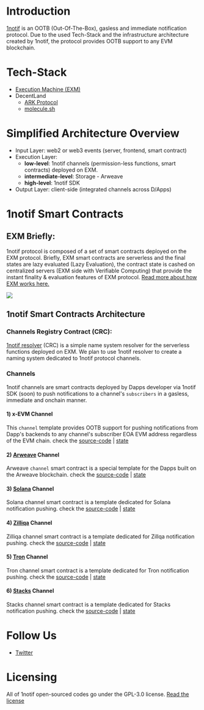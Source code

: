 Introduction
============

[1notif](https://1notif.net) is an OOTB (Out-Of-The-Box), gasless and immediate notification protocol. Due to the used Tech-Stack and the infrastructure architecture created by 1notif, the protocol provides OOTB support to any EVM blockchain.

Tech-Stack
==========

- [Execution Machine (EXM)](https://exm.dev)
- DecentLand
	- [ARK Protocol](https://ark.decent.land)
	- [molecule.sh](https://molecule.sh)

Simplified Architecture Overview
================================

- Input Layer: web2 or web3 events (server, frontend, smart contract)
- Execution Layer: 
	- **low-level**: 1notif channels (permission-less functions, smart contracts) deployed on EXM.
	- **intermediate-level**: Storage - Arweave
	- **high-level**: 1notif SDK
- Output Layer: client-side (integrated channels across D/Apps)

1notif Smart Contracts
======================
## EXM Briefly:
1notif protocol is composed of a set of smart contracts deployed on the EXM protocol. Briefly, EXM smart contracts are serverless and the final states are lazy evaluated (Lazy Evaluation), the contract state is cashed on centralized servers (EXM side with Verifiable Computing) that provide the instant finality & evaluation features of EXM protocol. [Read more about how EXM works here.](https://communitylabs.medium.com/execution-machine-explained-b6ca32d884d1)

![](https://miro.medium.com/max/828/1*f4VCJAxmJgw87ZI2ClYsRw.webp)

## 1notif Smart Contracts Architecture

### Channels Registry Contract (CRC):
[1notif resolver](https://github.com/1notif/1notif-resolver) (CRC) is a simple name system resolver for the serverless functions deployed on EXM. We plan to use 1notif resolver to create a naming system dedicated to 1notif protocol channels. 

### Channels
1notif channels are smart contracts deployed by Dapps developer via 1notif SDK (soon) to push notifications to a channel's `subscribers` in a gasless, immediate and onchain manner.

#### 1) x-EVM Channel
This `channel` template provides OOTB support for pushing notifications from Dapp's backends to any channel's subscriber EOA EVM address regardless of the EVM chain. check the [source-code](./contracts/source-codes/evm-channel.js) | [state](./contracts/states/evm-channel.json)

#### 2) [Arweave](https://arweave.org) Channel
Arweave `channel` smart contract is a special template for the Dapps built on the Arweave blockchain. check the [source-code](./contracts/source-codes/arweave-channel.js) | [state](./contracts/states/arweave-channel.json)

#### 3) [Solana](https://solana.com/) Channel
Solana channel smart contract is a template dedicated for Solana notification pushing. check the [source-code](./contracts/source-codes/sol-channel.js) | [state](./contracts/states/sol-channel.json)

#### 4) [Zilliqa](https://www.zilliqa.com/) Channel
Zilliqa channel smart contract is a template dedicated for Zillqa notification pushing. check the [source-code](./contracts/source-codes/zil-channel.js) | [state](./contracts/states/zil-channel.json)

#### 5) [Tron](https://tron.network/) Channel 
Tron channel smart contract is a template dedicated for Tron notification pushing. check the [source-code](./contracts/source-codes/trx-channel.js) | [state](./contracts/states/trx-channel.json)

#### 6) [Stacks](https://stacks.co/) Channel 
Stacks channel smart contract is a template dedicated for Stacks notification pushing. check the [source-code](./contracts/source-codes/stacks-channel.js) | [state](./contracts/states/stacks-channel.json)


Follow Us
=========
- [Twitter](https://twitter.com/1notif)

Licensing
=========
All of 1notif open-sourced codes go under the GPL-3.0 license. [Read the license](./LICENSE)
